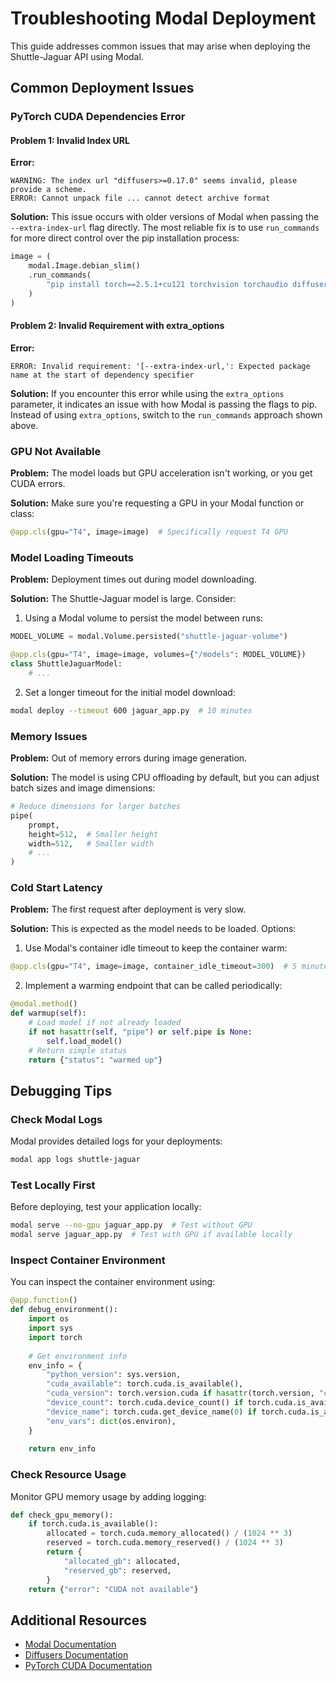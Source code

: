 # Troubleshooting Modal Deployment

This guide addresses common issues that may arise when deploying the Shuttle-Jaguar API using Modal.

## Common Deployment Issues

### PyTorch CUDA Dependencies Error

#### Problem 1: Invalid Index URL

**Error:**
```
WARNING: The index url "diffusers>=0.17.0" seems invalid, please provide a scheme.
ERROR: Cannot unpack file ... cannot detect archive format
```

**Solution:** This issue occurs with older versions of Modal when passing the `--extra-index-url` flag directly. The most reliable fix is to use `run_commands` for more direct control over the pip installation process:

```python
image = (
    modal.Image.debian_slim()
    .run_commands(
        "pip install torch==2.5.1+cu121 torchvision torchaudio diffusers>=0.17.0 transformers>=4.30.0 pillow>=9.0.0 'fastapi[standard]' --extra-index-url https://download.pytorch.org/whl/cu121"
    )
)
```

#### Problem 2: Invalid Requirement with extra_options

**Error:**
```
ERROR: Invalid requirement: '[--extra-index-url,': Expected package name at the start of dependency specifier
```

**Solution:** If you encounter this error while using the `extra_options` parameter, it indicates an issue with how Modal is passing the flags to pip. Instead of using `extra_options`, switch to the `run_commands` approach shown above.

### GPU Not Available

**Problem:** The model loads but GPU acceleration isn't working, or you get CUDA errors.

**Solution:** Make sure you're requesting a GPU in your Modal function or class:

```python
@app.cls(gpu="T4", image=image)  # Specifically request T4 GPU
```

### Model Loading Timeouts

**Problem:** Deployment times out during model downloading.

**Solution:** The Shuttle-Jaguar model is large. Consider:

1. Using a Modal volume to persist the model between runs:
```python
MODEL_VOLUME = modal.Volume.persisted("shuttle-jaguar-volume")

@app.cls(gpu="T4", image=image, volumes={"/models": MODEL_VOLUME})
class ShuttleJaguarModel:
    # ...
```

2. Set a longer timeout for the initial model download:
```bash
modal deploy --timeout 600 jaguar_app.py  # 10 minutes
```

### Memory Issues

**Problem:** Out of memory errors during image generation.

**Solution:** The model is using CPU offloading by default, but you can adjust batch sizes and image dimensions:

```python
# Reduce dimensions for larger batches
pipe(
    prompt,
    height=512,  # Smaller height
    width=512,   # Smaller width
    # ...
)
```

### Cold Start Latency

**Problem:** The first request after deployment is very slow.

**Solution:** This is expected as the model needs to be loaded. Options:

1. Use Modal's container idle timeout to keep the container warm:
```python
@app.cls(gpu="T4", image=image, container_idle_timeout=300)  # 5 minutes
```

2. Implement a warming endpoint that can be called periodically:
```python
@modal.method()
def warmup(self):
    # Load model if not already loaded
    if not hasattr(self, "pipe") or self.pipe is None:
        self.load_model()
    # Return simple status
    return {"status": "warmed up"}
```

## Debugging Tips

### Check Modal Logs

Modal provides detailed logs for your deployments:

```bash
modal app logs shuttle-jaguar
```

### Test Locally First

Before deploying, test your application locally:

```bash
modal serve --no-gpu jaguar_app.py  # Test without GPU
modal serve jaguar_app.py  # Test with GPU if available locally
```

### Inspect Container Environment

You can inspect the container environment using:

```python
@app.function()
def debug_environment():
    import os
    import sys
    import torch
    
    # Get environment info
    env_info = {
        "python_version": sys.version,
        "cuda_available": torch.cuda.is_available(),
        "cuda_version": torch.version.cuda if hasattr(torch.version, "cuda") else None,
        "device_count": torch.cuda.device_count() if torch.cuda.is_available() else 0,
        "device_name": torch.cuda.get_device_name(0) if torch.cuda.is_available() else None,
        "env_vars": dict(os.environ),
    }
    
    return env_info
```

### Check Resource Usage

Monitor GPU memory usage by adding logging:

```python
def check_gpu_memory():
    if torch.cuda.is_available():
        allocated = torch.cuda.memory_allocated() / (1024 ** 3)
        reserved = torch.cuda.memory_reserved() / (1024 ** 3)
        return {
            "allocated_gb": allocated,
            "reserved_gb": reserved,
        }
    return {"error": "CUDA not available"}
```

## Additional Resources

- [Modal Documentation](https://modal.com/docs)
- [Diffusers Documentation](https://huggingface.co/docs/diffusers/index)
- [PyTorch CUDA Documentation](https://pytorch.org/docs/stable/notes/cuda.html)
